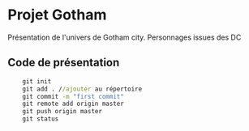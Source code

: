 # Projet Gotham
Présentation de l'univers de Gotham city. Personnages issues des DC

## Code de présentation

```cmd
    git init
    git add . //ajouter au répertoire
    git commit -m "first commit"
    git remote add origin master
    git push origin master
    git status

```